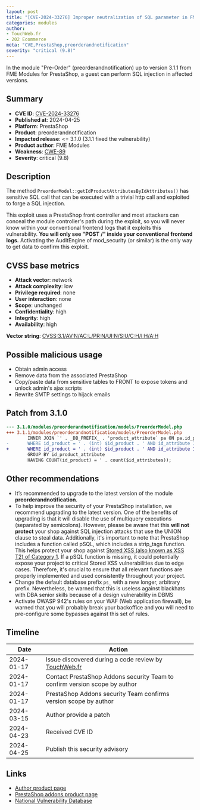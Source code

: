 ```yaml
---
layout: post
title: "[CVE-2024-33276] Improper neutralization of SQL parameter in FME Modules - Pre-Order module for PrestaShop"
categories: modules
author:
- TouchWeb.fr
- 202 Ecommerce
meta: "CVE,PrestaShop,preorderandnotification"
severity: "critical (9.8)"
---
```


In the module "Pre-Order" (preorderandnotification) up to version 3.1.1 from FME Modules for PrestaShop, a guest can perform SQL injection in affected versions.


## Summary

* **CVE ID**: [CVE-2024-33276](https://cve.mitre.org/cgi-bin/cvename.cgi?name=CVE-2024-33276)
* **Published at**: 2024-04-25
* **Platform**: PrestaShop
* **Product**: preorderandnotification
* **Impacted release**: <= 3.1.0 (3.1.1 fixed the vulnerability)
* **Product author**: FME Modules
* **Weakness**: [CWE-89](https://cwe.mitre.org/data/definitions/89.html)
* **Severity**: critical (9.8)

## Description

The method `PreorderModel::getIdProductAttributesByIdAttributes()` has sensitive SQL call that can be executed with a trivial http call and exploited to forge a SQL injection.

This exploit uses a PrestaShop front controller and most attackers can conceal the module controller's path during the exploit, so you will never know within your conventional frontend logs that it exploits this vulnerability. **You will only see "POST /" inside your conventional frontend logs.** Activating the AuditEngine of mod_security (or similar) is the only way to get data to confirm this exploit.


## CVSS base metrics

* **Attack vector**: network
* **Attack complexity**: low
* **Privilege required**: none
* **User interaction**: none
* **Scope**: unchanged
* **Confidentiality**: high
* **Integrity**: high
* **Availability**: high

**Vector string**: [CVSS:3.1/AV:N/AC:L/PR:N/UI:N/S:U/C:H/I:H/A:H](https://nvd.nist.gov/vuln-metrics/cvss/v3-calculator?vector=AV:N/AC:L/PR:N/UI:N/S:U/C:H/I:H/A:H)

## Possible malicious usage

* Obtain admin access
* Remove data from the associated PrestaShop
* Copy/paste data from sensitive tables to FRONT to expose tokens and unlock admin's ajax scripts
* Rewrite SMTP settings to hijack emails


## Patch from 3.1.0

```diff
--- 3.1.0/modules/preorderandnotification/models/PreorderModel.php
+++ 3.1.1/modules/preorderandnotification/models/PreorderModel.php
        INNER JOIN `' . _DB_PREFIX_ . 'product_attribute` pa ON pa.id_product_attribute = pac.id_product_attribute
-       WHERE id_product = ' . (int) $id_product . ' AND id_attribute IN (' . implode(',', $id_attributes) . ')
+       WHERE id_product = ' . (int) $id_product . ' AND id_attribute IN (' . implode(',', array_may('intval', $id_attributes)) . ')
        GROUP BY id_product_attribute
        HAVING COUNT(id_product) = ' . count($id_attributes));
```

## Other recommendations

* It’s recommended to upgrade to the latest version of the module **preorderandnotification**.
* To help improve the security of your PrestaShop installation, we recommend upgrading to the latest version. One of the benefits of upgrading is that it will disable the use of multiquery executions (separated by semicolons). However, please be aware that this **will not protect** your shop against SQL injection attacks that use the UNION clause to steal data. Additionally, it's important to note that PrestaShop includes a function called pSQL, which includes a strip_tags function. This helps protect your shop against [Stored XSS (also known as XSS T2) of Category 1](https://security.friendsofpresta.org/modules/2023/02/07/stored-xss.html). If a pSQL function is missing, it could potentially expose your project to critical Stored XSS vulnerabilities due to edge cases. Therefore, it's crucial to ensure that all relevant functions are properly implemented and used consistently throughout your project.
* Change the default database prefix `ps_` with a new longer, arbitrary prefix. Nevertheless, be warned that this is useless against blackhats with DBA senior skills because of a design vulnerability in DBMS
* Activate OWASP 942's rules on your WAF (Web application firewall), be warned that you will probably break your backoffice and you will need to pre-configure some bypasses against this set of rules.

## Timeline

| Date | Action |
|--|--|
| 2024-01-17 | Issue discovered during a code review by [TouchWeb.fr](https://www.touchweb.fr) |
| 2024-01-17 | Contact PrestaShop Addons security Team to confirm version scope by author |
| 2024-01-17 | PrestaShop Addons security Team confirms version scope by author |
| 2024-03-15 | Author provide a patch |
| 2024-04-23 | Received CVE ID |
| 2024-04-25 | Publish this security advisory |


## Links

* [Author product page](https://www.fmemodules.com/en/prestashop-modules/61-pre-order-notification-waiting-list-prestashop.html)
* [PrestaShop addons product page](https://addons.prestashop.com/en/registration-ordering-process/18819-pre-order.html)
* [National Vulnerability Database](https://nvd.nist.gov/vuln/detail/CVE-2024-33276)
